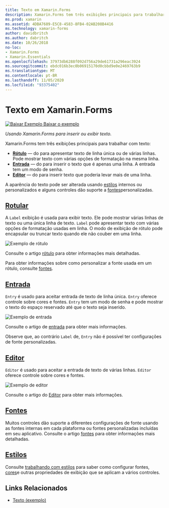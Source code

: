 ```yaml
---
title: Texto em Xamarin.Forms
description: Xamarin.Forms tem três exibições principais para trabalhar com texto, e este artigo explica como usá-las para inserir e exibir texto em Xamarin.Forms aplicativos.
ms.prod: xamarin
ms.assetid: 4DBA7689-E5C8-4583-8FB4-02AB208B4416
ms.technology: xamarin-forms
author: davidbritch
ms.author: dabritch
ms.date: 10/26/2018
no-loc:
- Xamarin.Forms
- Xamarin.Essentials
ms.openlocfilehash: 37973db6288f092d756a29de61731a296eac3924
ms.sourcegitcommit: ebdc016b3ec0b06915170d0cbbd9e0e2469763b9
ms.translationtype: MT
ms.contentlocale: pt-BR
ms.lasthandoff: 11/05/2020
ms.locfileid: "93375402"
---
```

# <a name="text-in-no-locxamarinforms"></a>Texto em Xamarin.Forms

[![Baixar Exemplo](~/media/shared/download.png) Baixar o exemplo](/samples/xamarin/xamarin-forms-samples/userinterface-text)

_Usando Xamarin.Forms para inserir ou exibir texto._

Xamarin.Forms tem três exibições principais para trabalhar com texto:

- **[Rótulo](#label)** &mdash; do para apresentar texto de linha única ou de várias linhas. Pode mostrar texto com várias opções de formatação na mesma linha.
- **[Entrada](#entry)** &mdash; do para inserir o texto que é apenas uma linha. A entrada tem um modo de senha.
- **[Editor](#editor)** &mdash; do para inserir texto que poderia levar mais de uma linha.

A aparência do texto pode ser alterada usando [estilos](#styles) internos ou personalizados e alguns controles dão suporte a [fontes](#fonts)personalizadas.

## <a name="label"></a>[Rotular](label.md)

A `Label` exibição é usada para exibir texto. Ele pode mostrar várias linhas de texto ou uma única linha de texto. `Label` pode apresentar texto com várias opções de formatação usadas em linha. O modo de exibição de rótulo pode encapsular ou truncar texto quando ele não couber em uma linha.

![Exemplo de rótulo](images/label.png)

Consulte o artigo [rótulo](label.md) para obter informações mais detalhadas.

Para obter informações sobre como personalizar a fonte usada em um rótulo, consulte [fontes](fonts.md).

## <a name="entry"></a>[Entrada](entry.md)

`Entry` é usado para aceitar entrada de texto de linha única. `Entry` oferece controle sobre cores e fontes. `Entry` tem um modo de senha e pode mostrar o texto do espaço reservado até que o texto seja inserido.

![Exemplo de entrada](images/entry.png)

Consulte o artigo de [entrada](entry.md) para obter mais informações.

Observe que, ao contrário `Label` de, `Entry` não é possível ter configurações de fonte personalizadas.

## <a name="editor"></a>[Editor](editor.md)

`Editor` é usado para aceitar a entrada de texto de várias linhas. `Editor` oferece controle sobre cores e fontes.

![Exemplo de editor](images/editor.png)

Consulte o artigo do [Editor](editor.md) para obter mais informações.

## <a name="fonts"></a>[Fontes](fonts.md)

Muitos controles dão suporte a diferentes configurações de fonte usando as fontes internas em cada plataforma ou fontes personalizadas incluídas em seu aplicativo. Consulte o artigo [fontes](fonts.md) para obter informações mais detalhadas.

## <a name="styles"></a>[Estilos](styles.md)

Consulte [trabalhando com estilos](~/xamarin-forms/user-interface/styles/index.md) para saber como configurar fontes, [cores](~/xamarin-forms/user-interface/colors.md)e outras propriedades de exibição que se aplicam a vários controles.

## <a name="related-links"></a>Links Relacionados

- [Texto (exemplo)](/samples/xamarin/xamarin-forms-samples/userinterface-text)